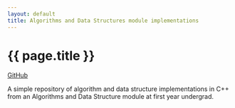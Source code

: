 ```yaml
---
layout: default
title: Algorithms and Data Structures module implementations
---
```


# {{ page.title }}

[GitHub](https://github.com/benapier/ads_implementations)

A simple repository of algorithm and data structure implementations in C++ from an Algorithms and Data Structure module at first year undergrad.
